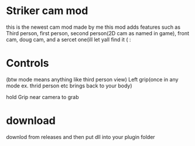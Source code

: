 # Striker cam mod
this is the newest cam mod made by me
this mod adds features such as 
Third person, first person, second person(2D cam as named in game), front cam,
doug cam, and a sercet one(ill let yall find it ( :

# Controls
(btw mode means anything like third person view)
Left grip(once in any mode ex. thrid person etc brings back to your body)

hold Grip near camera to grab

# download 
downlod from releases and then put dll into your plugin folder



